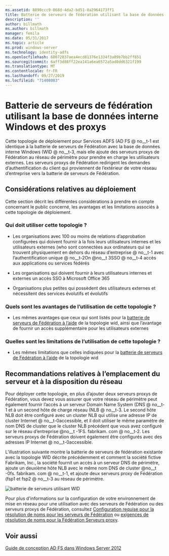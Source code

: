 ```yaml
---
ms.assetid: 8890ccc9-068d-4da2-bd51-8a2964173ff1
title: Batterie de serveurs de fédération utilisant la base de données interne Windows et des proxys
description: ''
author: billmath
ms.author: billmath
manager: femila
ms.date: 05/31/2017
ms.topic: article
ms.prod: windows-server
ms.technology: identity-adfs
ms.openlocfilehash: 60072037aea4ecd81376e1334f3a89b7bb2ff851
ms.sourcegitcommit: 6aff3d88ff22ea141a6ea6572a5ad8dd6321f199
ms.translationtype: MT
ms.contentlocale: fr-FR
ms.lasthandoff: 09/27/2019
ms.locfileid: "71408083"
---
```

# <a name="federation-server-farm-using-wid-and-proxies"></a>Batterie de serveurs de fédération utilisant la base de données interne Windows et des proxys

Cette topologie de déploiement pour Services ADFS \(AD FS @ no__t-1 est identique à la batterie de serveurs de Fédération avec la base de données interne Windows \(WID @ no__t-3, mais elle ajoute des serveurs proxys de Fédération au réseau de périmètre pour prendre en charge les utilisateurs externes. Les serveurs proxys de Fédération redirigent les demandes d’authentification du client qui proviennent de l’extérieur de votre réseau d’entreprise vers la batterie de serveurs de Fédération.  
  
## <a name="deployment-considerations"></a>Considérations relatives au déploiement  
Cette section décrit les différentes considérations à prendre en compte concernant le public concerné, les avantages et les limitations associés à cette topologie de déploiement.  
  
### <a name="who-should-use-this-topology"></a>Qui doit utiliser cette topologie ?  
  
-   Les organisations avec 100 ou moins de relations d’approbation configurées qui doivent fournir à la fois leurs utilisateurs internes et les utilisateurs externes \(who sont connectées aux ordinateurs qui se trouvent physiquement en dehors du réseau d’entreprise @ no__t-1 avec l’authentification unique @ no__t-2On @no__t 3SSO @ no__t-4 accès aux applications ou services fédérés  
  
-   Les organisations qui doivent fournir à leurs utilisateurs internes et externes un accès SSO à Microsoft Office 365  
  
-   Organisations plus petites qui possèdent des utilisateurs externes et nécessitent des services évolutifs et évolutifs  
  
### <a name="what-are-the-benefits-of-using-this-topology"></a>Quels sont les avantages de l’utilisation de cette topologie ?  
  
-   Les mêmes avantages que ceux qui sont listés pour la [batterie de serveurs de Fédération à l’aide](Federation-Server-Farm-Using-WID-2012.md) de la topologie wid, ainsi que l’avantage de fournir un accès supplémentaire pour les utilisateurs externes  
  
### <a name="what-are-the-limitations-of-using-this-topology"></a>Quelles sont les limitations de l’utilisation de cette topologie ?  
  
-   Les mêmes limitations que celles indiquées pour la [batterie de serveurs de Fédération à l’aide](Federation-Server-Farm-Using-WID-2012.md) de la topologie wid  
  
## <a name="server-placement-and-network-layout-recommendations"></a>Recommandations relatives à l’emplacement du serveur et à la disposition du réseau  
Pour déployer cette topologie, en plus d’ajouter deux serveurs proxys de Fédération, vous devez vous assurer que votre réseau de périmètre peut également fournir l’accès à un serveur Domain Name System \(DNS @ no__t-1 et à un second hôte de charge réseau \(NLB @ no__t-3. Le second hôte NLB doit être configuré avec un cluster NLB qui utilise une adresse IP de cluster Internet @ no__t-0accessible, et il doit utiliser le même paramètre de nom DNS de cluster que le cluster NLB précédent que vous avez configuré sur le réseau d’entreprise @no__t -1FS. fabrikam. com @ no__t-2. Les serveurs proxys de Fédération doivent également être configurés avec des adresses IP Internet @ no__t-0accessible.  
  
L’illustration suivante montre la batterie de serveurs de fédération existante avec la topologie WID décrite précédemment et comment la société fictive Fabrikam, Inc., la société fournit un accès à un serveur DNS de périmètre, ajoute un deuxième hôte NLB avec le même nom DNS de cluster @no__t -0fs. fabrikam. com @ no__t-1, et ajoute deux serveurs proxy de Fédération \(fsp1 et fsp2 @ no__t-3 au réseau de périmètre.  
  
![batterie de serveurs utilisant WID](media/FarmWIDProxies.gif)  
  
Pour plus d’informations sur la configuration de votre environnement de mise en réseau pour une utilisation avec des serveurs de Fédération ou des serveurs proxys de Fédération, consultez [Configuration requise pour la résolution de noms pour les serveurs de Fédération](Name-Resolution-Requirements-for-Federation-Servers.md) ou [exigences de résolution de noms pour la Fédération Serveurs proxy](Name-Resolution-Requirements-for-Federation-Server-Proxies.md).  
  
## <a name="see-also"></a>Voir aussi
[Guide de conception AD FS dans Windows Server 2012](AD-FS-Design-Guide-in-Windows-Server-2012.md)
